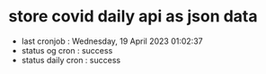 # store covid daily api as json data

- last cronjob : Wednesday, 19 April 2023 01:02:37
- status og cron : success
- status daily cron : success
      
      